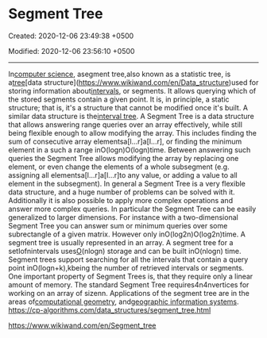 # Segment Tree

Created: 2020-12-06 23:49:38 +0500

Modified: 2020-12-06 23:56:10 +0500

---

In[computer science](https://www.wikiwand.com/en/Computer_science), asegment tree,also known as a statistic tree, is a[tree](https://www.wikiwand.com/en/Tree_(data_structure))[data structure](https://www.wikiwand.com/en/Data_structure)used for storing information about[intervals](https://www.wikiwand.com/en/Interval_(mathematics)), or segments. It allows querying which of the stored segments contain a given point. It is, in principle, a static structure; that is, it's a structure that cannot be modified once it's built. A similar data structure is the[interval tree](https://www.wikiwand.com/en/Interval_tree).
A Segment Tree is a data structure that allows answering range queries over an array effectively, while still being flexible enough to allow modifying the array. This includes finding the sum of consecutive array elementsa[l...r]a[l...r], or finding the minimum element in a such a range inO(logn)O(log⁡n)time. Between answering such queries the Segment Tree allows modifying the array by replacing one element, or even change the elements of a whole subsegment (e.g. assigning all elementsa[l...r]a[l...r]to any value, or adding a value to all element in the subsegment).
In general a Segment Tree is a very flexible data structure, and a huge number of problems can be solved with it. Additionally it is also possible to apply more complex operations and answer more complex queries.
In particular the Segment Tree can be easily generalized to larger dimensions. For instance with a two-dimensional Segment Tree you can answer sum or minimum queries over some subrectangle of a given matrix. However only inO(log2n)O(log2⁡n)time.
A segment tree is usually represented in an array.
A segment tree for a setIofnintervals uses[O](https://www.wikiwand.com/en/Big_O_notation)(nlogn) storage and can be built inO(nlogn) time. Segment trees support searching for all the intervals that contain a query point inO(logn+k),kbeing the number of retrieved intervals or segments.
One important property of Segment Trees is, that they require only a linear amount of memory. The standard Segment Tree requires4n4nvertices for working on an array of sizenn.
Applications of the segment tree are in the areas of[computational geometry](https://www.wikiwand.com/en/Computational_geometry), and[geographic information systems](https://www.wikiwand.com/en/Geographic_information_systems).
<https://cp-algorithms.com/data_structures/segment_tree.html>

<https://www.wikiwand.com/en/Segment_tree>
